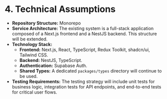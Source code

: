 # **4. Technical Assumptions**

*   **Repository Structure:** Monorepo
*   **Service Architecture:** The existing system is a full-stack application composed of a Next.js frontend and a NestJS backend. This structure will be extended.
*   **Technology Stack:**
    *   **Frontend:** Next.js, React, TypeScript, Redux Toolkit, shadcn/ui, Tailwind CSS.
    *   **Backend:** NestJS, TypeScript.
    *   **Authentication:** Supabase Auth.
    *   **Shared Types:** A dedicated `packages/types` directory will continue to be used.
*   **Testing Requirements:** The testing strategy will include unit tests for business logic, integration tests for API endpoints, and end-to-end tests for critical user flows.
